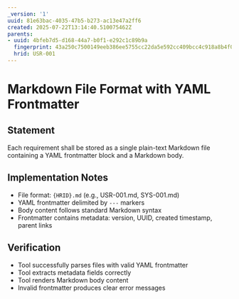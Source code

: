 ```yaml
---
_version: '1'
uuid: 81e63bac-4035-47b5-b273-ac13e47a2ff6
created: 2025-07-22T13:14:40.510075462Z
parents:
- uuid: 4bfeb7d5-d168-44a7-b0f1-e292c1c89b9a
  fingerprint: 43a250c7500149eeb386ee5755cc22da5e592cc409bcc4c918a8b4f02d30f672
  hrid: USR-001
---
```

# Markdown File Format with YAML Frontmatter

## Statement

Each requirement shall be stored as a single plain-text Markdown file containing a YAML frontmatter block and a Markdown body.

## Implementation Notes

- File format: `{HRID}.md` (e.g., USR-001.md, SYS-001.md)
- YAML frontmatter delimited by `---` markers
- Body content follows standard Markdown syntax
- Frontmatter contains metadata: version, UUID, created timestamp, parent links

## Verification

- Tool successfully parses files with valid YAML frontmatter
- Tool extracts metadata fields correctly
- Tool renders Markdown body content
- Invalid frontmatter produces clear error messages
